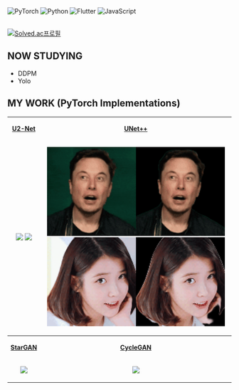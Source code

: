 <div>
  <img alt="PyTorch" src ="https://img.shields.io/badge/PyTorch-EE4C2C.svg?&style=flat-square&logo=PyTorch&logoColor=white"/>
  <img alt="Python" src ="https://img.shields.io/badge/Python-3776AB.svg?&style=flat-square&logo=Python&logoColor=white"/>
  <img alt="Flutter" src ="https://img.shields.io/badge/Flutter-02569B.svg?&style=flat-square&logo=Flutter&logoColor=white"/>
  <img alt="JavaScript" src ="https://img.shields.io/badge/JavaScript-F7DF1E.svg?&style=flat-square&logo=JavaScript&logoColor=white"/>
<div>

<br>

[![Solved.ac프로필](http://mazassumnida.wtf/api/mini/generate_badge?boj=99edward)](https://solved.ac/99edward)

## NOW STUDYING
- DDPM
- Yolo


## MY WORK (PyTorch Implementations)

<table>
  <th>
    <p align='center'><a href='https://github.com/kimjy99/u2net-pytorch'>U2-Net</a></p>
  </th>
  <th>
    <p align='center'><a href='https://github.com/kimjy99/unetplusplus-celeba'>UNet++</a></p>
  </th>
  <tr>
    <td>
      <p align='center'>
        <img src='https://github.com/kimjy99/u2net-pytorch/blob/main/images/karina6-combined.gif' width='400'>
        <img src='https://github.com/kimjy99/u2net-pytorch/blob/main/images/iu-combined_mh.gif' width='400'>
      <p>
    </td>
    <td>
      <p align='center'>
        <img src='https://github.com/kimjy99/unetplusplus-celeba/blob/main/images/elon-combined.gif' width='400'>
        <img src='https://github.com/kimjy99/unetplusplus-celeba/blob/main/images/iu-combined.gif' width='400'>
      <p>
    </td>
  </tr>
  <th>
    <p align='center'><a href='https://github.com/kimjy99/stargan-celeba'>StarGAN</a></p>
  </th>
  <th>
    <p align='center'><a href='https://github.com/kimjy99/cyclegan'>CycleGAN</a></p>
  </th>
  <tr>
    <td>
      <p align='center'><img src='https://github.com/kimjy99/stargan-celeba/blob/main/images/test3.gif' width='400'><p>
    </td>
    <td>
      <p align='center'><img src='https://github.com/kimjy99/cyclegan/blob/main/images/test_img_small.png' width='400'><p>
    </td>
  </tr>
</table>
